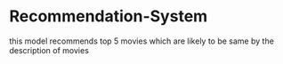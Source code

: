 # Recommendation-System
this model recommends top 5 movies which are likely to be same by the description of movies
